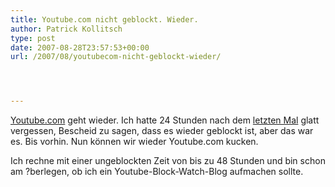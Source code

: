 ```yaml
---
title: Youtube.com nicht geblockt. Wieder.
author: Patrick Kollitsch
type: post
date: 2007-08-28T23:57:53+00:00
url: /2007/08/youtubecom-nicht-geblockt-wieder/




---
```

[Youtube.com][1] geht wieder. Ich hatte 24 Stunden nach dem <a href="1356">letzten Mal</a> glatt vergessen, Bescheid zu sagen, dass es wieder geblockt ist, aber das war es. Bis vorhin. Nun können wir wieder Youtube.com kucken. 

Ich rechne mit einer ungeblockten Zeit von bis zu 48 Stunden und bin schon am ?berlegen, ob ich ein Youtube-Block-Watch-Blog aufmachen sollte.

 [1]: http://youtube.com/